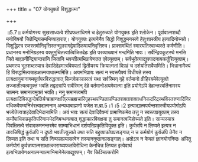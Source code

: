 +++
title = "07 योगयुक्तो विशुद्धात्मा"

+++
  
  
॥5.7॥ कर्मयोगस्य सुखसाध्यत्वे शीघ्रफलाधिगमे च हेतुरुच्यते योगयुक्तः इति
श्लोकेन। पूर्वावात्मशब्दौ मनोविषयौ जितेन्द्रियसमभिव्याहारात्। योगयुक्तः
इत्यनेनैव सिद्धो विशुद्धमनस्त्वे हेतुःशास्त्रीय इत्यादिनोच्यते।
विशुद्धिरत्र रजस्तमोनिवृत्तिस्तन्मूलरागद्वेषादिकषायनिवृत्तिश्च।
प्राक्समर्थितं स्मारयतिस्वाभ्यस्ते कर्मणीति। प्रधानस्य मनोनिग्रहस्य
वक्तुमुचितत्वात्विजितदेहः इति परव्याख्यानं मन्दमिति भावः।
सर्वेन्द्रियकूटस्थे मनसि जिते बाह्यानीन्द्रियान्तराणि जितानि
भवन्तीत्यभिप्रायेणतत एवेत्युक्तम्।
सर्वभूतेत्याद्युपपादनायकर्तुरित्युक्तम्। प्रथमस्य भूतशब्दस्यात्र
देवादिदेहमात्रविषयतां द्वितीयस्य क्रियात्मतां विग्रहं च
दर्शयतिसर्वेषामिति। भिन्नानामैक्यं हि
विरुद्धमित्यत्राहआत्मयाथात्म्यमिति। अयमभिप्रायः सत्यं न स्वरूपैक्यं
विधीयते तस्य प्रत्यक्षानुमानागमपूर्वापरविरुद्धत्वात् किन्त्वेकाकारत्वं
यथा सर्वस्मिन् गृहे वर्तमानो व्रीहिरयमेवेत्युक्ते तज्जातीत्यत्वमुक्तं
भवति तद्वदत्रापि सर्वस्मिन् देहे वर्तमानोअयमेवात्मा इति प्रयोगेऽपि
देहान्तरवर्तिनामस्य चात्मनः समानत्वमुक्तं भवति। ननु समानत्वमपि
प्रत्यक्षादिविरुद्धन्देवतिर्यग्ब्राह्मणक्षत्ति्रयब्रह्मचारिगृहस्थपण्डितापण्डितशक्ताशक्तधनिकदरिद्रस्थविरतरुणादिनिरवधिकवैषम्यनिर्भरत्वादात्मनाम्
अन्यथाबाह्मणो यजेत श.ब्रा.5।1।5।2 इत्याद्यात्मपर्यन्तशास्त्रीयप्रयोगोऽपि
भज्येतेत्यत्राहदेवादिभेदानामिति। अयं भावः सत्यं देवादिवैषम्यं
प्रामाणिकमेव तत्तु न स्वरूपप्रयुक्तम् तस्य
कर्मोपाधिकप्रकृतिपरिणामभेदनिबन्धनत्वात् शुद्धाकारविवक्षया तु
समानत्वमिहोच्यते इति। साम्यस्यात्र विवक्षितत्वे संवादकमनन्तरमेव
साम्याभिधानं दर्शयतिप्रकृतिवियुक्त इति। कुर्वन्नपि न लिप्यते इत्यत्र न
तावन्निषिद्धं कुर्वन्नपि न दुष्टो भवतीत्युच्यते तथा सति
बहुव्याकोपप्रसङ्गात् न च कर्मयोगं कुर्वन्नपि तेनैव न लिप्यत इति तथा च
सति निष्फलप्रयासत्वेन तस्याननुष्ठानप्रसङ्गात्। अतोऽत्र न केवलं
ज्ञानयोगनिष्ठः अपितु कर्मयोगं कुर्वन्नप्यात्मसाक्षात्काराख्यफलविरोधिना
केनचिन्न लिप्यत इत्येवार्थ
इत्यभिप्रायेणअनात्मन्यात्माभिमानेनेत्याद्युक्तम्। नैव किञ्चित्करोमि  
  
